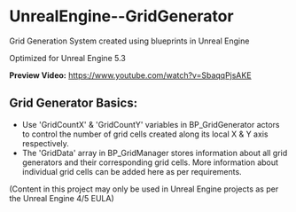 # UnrealEngine--GridGenerator

Grid Generation System created using blueprints in Unreal Engine

Optimized for Unreal Engine 5.3

**Preview Video:** https://www.youtube.com/watch?v=SbaqqPjsAKE

## Grid Generator Basics:
- Use 'GridCountX' & 'GridCountY' variables in BP_GridGenerator actors to control the number of grid cells created along its local X & Y axis respectively.
- The 'GridData' array in BP_GridManager stores information about all grid generators and their corresponding grid cells. More information about individual grid cells can be added here as per requirements.

(Content in this project may only be used in Unreal Engine projects as per the Unreal Engine 4/5 EULA)
